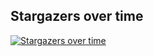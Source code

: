 ## Stargazers over time

[![Stargazers over time](https://starchart.cc/stacksjs/vite-plugin-tauri.svg?variant=adaptive)](https://starchart.cc/stacksjs/vite-plugin-tauri)
